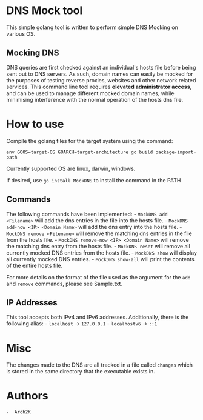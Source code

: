 # DNS Mock tool
This simple golang tool is written to perform simple DNS Mocking on various OS.

## Mocking DNS
DNS queries are first checked against an individual's hosts file before being sent out to DNS servers. 
As such, domain names can easily be mocked for the purposes of testing reverse proxies, websites and other network related services.
This command line tool requires **elevated administrator access**, and can be used to manage different mocked domain names, while minimising interference with the normal operation of the hosts dns file.

# How to use
Compile the golang files for the target system using the command:

`env GOOS=target-OS GOARCH=target-architecture go build package-import-path`

Currently supported OS are linux, darwin, windows.


If desired, use `go install MockDNS` to install the command in the PATH


## Commands

The following commands have been implemented:
	-  `MockDNS add <Filename>` will add the dns entries in the file into the hosts file.
	-  `MockDNS add-now <IP> <Domain Name>` will add the dns entry into the hosts file.
	-  `MockDNS remove <Filename>` will remove the matching dns entries in the file from the hosts file.
	-  `MockDNS remove-now <IP> <Domain Name>` will remove the matching dns entry from the hosts file.
	-  `MockDNS reset` will remove all currently mocked DNS entries from the hosts file.
	-  `MockDNS show` will display all currently mocked DNS entries.
	-  `MockDNS show-all` will print the contents of the entire hosts file.
	
For more details on the format of the file used as the argument for the `add` and `remove` commands, please see Sample.txt.


## IP Addresses

This tool accepts both IPv4 and IPv6 addresses. Additionally, there is the following alias:
	-  `localhost` -> `127.0.0.1`
	-  `localhostv6` -> `::1`
	

# Misc
The changes made to the DNS are all tracked in a file called `changes` which is stored in the same directory that the executable exists in.

# Authors
	-  Arch2K
